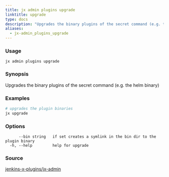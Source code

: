 ```yaml
---
title: jx admin plugins upgrade
linktitle: upgrade
type: docs
description: "Upgrades the binary plugins of the secret command (e.g. the Vault binary)"
aliases:
  - jx-admin_plugins_upgrade
---
```


### Usage

```
jx admin plugins upgrade
```

### Synopsis

Upgrades the binary plugins of the secret command (e.g. the helm binary)

### Examples

  ```bash
  # upgrades the plugin binaries
  jx upgrade

  ```
### Options

```
      --bin string   if set creates a symlink in the bin dir to the plugin binary
  -h, --help         help for upgrade
```



### Source

[jenkins-x-plugins/jx-admin](https://github.com/jenkins-x-plugins/jx-admin)
